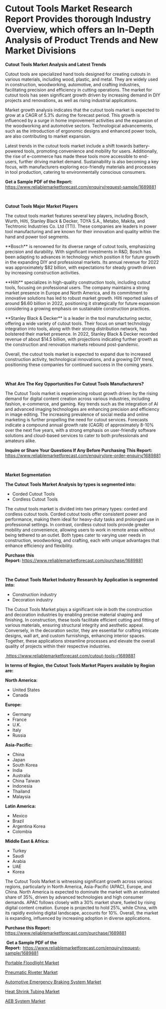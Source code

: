 <p><h1>Cutout Tools Market Research Report Provides thorough Industry Overview, which offers an In-Depth Analysis of Product Trends and New Market Divisions</h1></p><p><strong>Cutout Tools Market Analysis and Latest Trends</strong></p>
<p><p>Cutout tools are specialized hand tools designed for creating cutouts in various materials, including wood, plastic, and metal. They are widely used in construction, woodworking, automotive, and crafting industries, facilitating precision and efficiency in cutting operations. The market for cutout tools has seen significant growth driven by increasing demand in DIY projects and renovations, as well as rising industrial applications.</p><p>Market growth analysis indicates that the cutout tools market is expected to grow at a CAGR of 5.3% during the forecast period. This growth is influenced by a surge in home improvement activities and the expansion of the woodworking and automotive sectors. Technological advancements, such as the introduction of ergonomic designs and enhanced power tools, are also contributing to market expansion.</p><p>Latest trends in the cutout tools market include a shift towards battery-powered tools, promoting convenience and mobility for users. Additionally, the rise of e-commerce has made these tools more accessible to end-users, further driving market demand. Sustainability is also becoming a key focus, with manufacturers exploring eco-friendly materials and processes in tool production, catering to environmentally conscious consumers.</p></p>
<p><strong>Get a Sample PDF of the Report:&nbsp;</strong> <a href="https://www.reliablemarketforecast.com/enquiry/request-sample/1689881?utm_campaign=1464&utm_medium=2&utm_source=Github&utm_content=ia&utm_term=17102024&utm_id=cutout-tools">https://www.reliablemarketforecast.com/enquiry/request-sample/1689881</a></p>
<p>&nbsp;</p>
<p><strong>Cutout Tools Major Market Players</strong></p>
<p><p>The cutout tools market features several key players, including Bosch, Wurth, Hilti, Stanley Black & Decker, TOYA S.A., Metabo, Makita, and Techtronic Industries Co. Ltd (TTI). These companies are leaders in power tool manufacturing and are known for their innovation and quality within the hand and power tool segments.</p><p>**Bosch** is renowned for its diverse range of cutout tools, emphasizing precision and durability. With significant investments in R&D, Bosch has been adapting to advances in technology which position it for future growth in the expanding DIY and professional markets. Its annual revenue for 2022 was approximately $82 billion, with expectations for steady growth driven by increasing construction activities.</p><p>**Hilti** specializes in high-quality construction tools, including cutout tools, focusing on professional users. The company maintains a strong market presence in Europe and North America, and its commitment to innovative solutions has led to robust market growth. Hilti reported sales of around $6.60 billion in 2022, positioning it strategically for future expansion considering a growing emphasis on sustainable construction practices.</p><p>**Stanley Black & Decker** is a leader in the tool manufacturing sector, offering a wide variety of cutout tools. Their focus on smart technology integration into tools, along with their strong distribution network, has bolstered their market presence. In 2022, Stanley Black & Decker recorded revenue of about $14.5 billion, with projections indicating further growth as the construction and renovation markets rebound post-pandemic.</p><p>Overall, the cutout tools market is expected to expand due to increased construction activity, technological innovations, and a growing DIY trend, positioning these companies for continued success in the coming years.</p></p>
<p>&nbsp;</p>
<p><strong>What Are The Key Opportunities For Cutout Tools Manufacturers?</strong></p>
<p><p>The Cutout Tools market is experiencing robust growth driven by the rising demand for digital content creation across various industries, including fashion, e-commerce, and gaming. Key trends such as the integration of AI and advanced imaging technologies are enhancing precision and efficiency in image editing. The increasing prevalence of social media and online marketing is further propelling the need for cutout services. Forecasts indicate a compound annual growth rate (CAGR) of approximately 8-10% over the next five years, with a strong emphasis on user-friendly software solutions and cloud-based services to cater to both professionals and amateurs alike.</p></p>
<p><strong>Inquire or Share Your Questions If Any Before Purchasing This Report:</strong> <a href="https://www.reliablemarketforecast.com/enquiry/pre-order-enquiry/1689881?utm_campaign=1464&utm_medium=2&utm_source=Github&utm_content=ia&utm_term=17102024&utm_id=cutout-tools">https://www.reliablemarketforecast.com/enquiry/pre-order-enquiry/1689881</a></p>
<p>&nbsp;</p>
<p><strong>Market Segmentation</strong></p>
<p><strong>The Cutout Tools Market Analysis by types is segmented into:</strong></p>
<p><ul><li>Corded Cutout Tools</li><li>Cordless Cutout Tools</li></ul></p>
<p><p>The cutout tools market is divided into two primary types: corded and cordless cutout tools. Corded cutout tools offer consistent power and performance, making them ideal for heavy-duty tasks and prolonged use in professional settings. In contrast, cordless cutout tools provide greater mobility and convenience, allowing users to work in remote areas without being tethered to an outlet. Both types cater to varying user needs in construction, woodworking, and crafting, each with unique advantages that enhance efficiency and flexibility.</p></p>
<p><strong>Purchase this Report:&nbsp;</strong><a href="https://www.reliablemarketforecast.com/purchase/1689881?utm_campaign=1464&utm_medium=2&utm_source=Github&utm_content=ia&utm_term=17102024&utm_id=cutout-tools">https://www.reliablemarketforecast.com/purchase/1689881</a></p>
<p>&nbsp;</p>
<p><strong>The Cutout Tools Market Industry Research by Application is segmented into:</strong></p>
<p><ul><li>Construction industry</li><li>Decoration industry</li></ul></p>
<p><p>The Cutout Tools Market plays a significant role in both the construction and decoration industries by enabling precise material shaping and finishing. In construction, these tools facilitate efficient cutting and fitting of various materials, ensuring structural integrity and aesthetic appeal. Conversely, in the decoration sector, they are essential for crafting intricate designs, wall art, and custom furnishings, enhancing interior spaces. Together, these applications streamline processes and elevate the overall quality of projects within their respective industries.</p></p>
<p><a href="https://www.reliablemarketforecast.com/cutout-tools-r1689881?utm_campaign=1464&utm_medium=2&utm_source=Github&utm_content=ia&utm_term=17102024&utm_id=cutout-tools">&nbsp;https://www.reliablemarketforecast.com/cutout-tools-r1689881</a></p>
<p><strong>In terms of Region, the Cutout Tools Market Players available by Region are:</strong></p>
<p>
    <p> <strong> North America: </strong>
        <ul>
            <li>United States</li>
            <li>Canada</li>
        </ul>
        </p> 
    <p> <strong> Europe: </strong>
        <ul>
            <li>Germany</li>
            <li>France</li>
            <li>U.K.</li>
            <li>Italy</li>
            <li>Russia</li>
        </ul>
        </p> 
    <p> <strong> Asia-Pacific: </strong>
        <ul>
            <li>China</li>
            <li>Japan</li>
            <li>South Korea</li>
            <li>India</li>
            <li>Australia</li>
            <li>China Taiwan</li>
            <li>Indonesia</li>
            <li>Thailand</li>
            <li>Malaysia</li>
        </ul>
        </p> 
    <p> <strong> Latin America: </strong>
        <ul>
            <li>Mexico</li>
            <li>Brazil</li>
            <li>Argentina Korea</li>
            <li>Colombia</li>
        </ul>
        </p> 
    <p> <strong> Middle East & Africa: </strong>
        <ul>
            <li>Turkey</li>
            <li>Saudi</li>
            <li>Arabia</li>
            <li>UAE</li>
            <li>Korea</li>
        </ul>
    </p>
    </p>
<p><p>The Cutout Tools Market is witnessing significant growth across various regions, particularly in North America, Asia-Pacific (APAC), Europe, and China. North America is expected to dominate the market with an estimated share of 35%, driven by advanced technologies and high consumer demands. APAC follows closely with a 30% market share, fueled by rising digital content creation. Europe is projected to hold 25%, while China, with its rapidly evolving digital landscape, accounts for 10%. Overall, the market is expanding, influenced by increasing adoption in diverse applications.</p></p>
<p><strong>Purchase this Report: </strong><a href="https://www.reliablemarketforecast.com/purchase/1689881?utm_campaign=1464&utm_medium=2&utm_source=Github&utm_content=ia&utm_term=17102024&utm_id=cutout-tools">https://www.reliablemarketforecast.com/purchase/1689881</a></p>
<p>&nbsp;<strong>Get a Sample PDF of the Report:&nbsp;&nbsp;</strong><a href="https://www.reliablemarketforecast.com/enquiry/request-sample/1689881?utm_campaign=1464&utm_medium=2&utm_source=Github&utm_content=ia&utm_term=17102024&utm_id=cutout-tools">https://www.reliablemarketforecast.com/enquiry/request-sample/1689881</a></p>
<p><strong></strong></p>
<p><p><a href="https://issuu.com/reportprime-2/docs/portable-floodlight-market-size-203_dcb094c75708ad?utm_campaign=1464&utm_medium=2&utm_source=Github&utm_content=ia&utm_term=17102024&utm_id=cutout-tools">Portable Floodlight Market</a></p><p><a href="https://issuu.com/reportprime-2/docs/pneumatic-riveter-market-size-2030._f86aa03fea3b7a?utm_campaign=1464&utm_medium=2&utm_source=Github&utm_content=ia&utm_term=17102024&utm_id=cutout-tools">Pneumatic Riveter Market</a></p><p><a href="https://github.com/connerzahlerb92c/Market-Research-Report-List-1/blob/main/automotive-emergency-braking-system-market.md?utm_campaign=1464&utm_medium=2&utm_source=Github&utm_content=ia&utm_term=17102024&utm_id=cutout-tools">Automotive Emergency Braking System Market</a></p><p><a href="https://www.linkedin.com/pulse/decoding-heat-shrink-tubing-market-signals-growth-xb3te?utm_campaign=1464&utm_medium=2&utm_source=Github&utm_content=ia&utm_term=17102024&utm_id=cutout-tools">Heat Shrink Tubing Market</a></p><p><a href="https://github.com/erskinemm93/Market-Research-Report-List-1/blob/main/aeb-system-market.md?utm_campaign=1464&utm_medium=2&utm_source=Github&utm_content=ia&utm_term=17102024&utm_id=cutout-tools">AEB System Market</a></p></p>